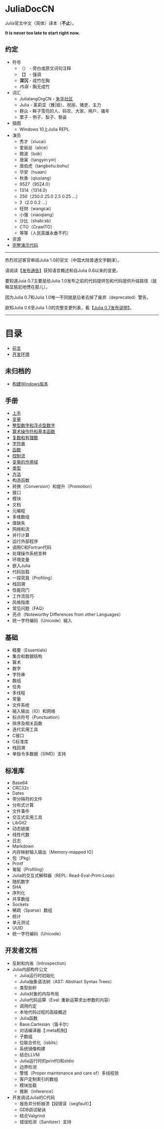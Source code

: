 # JuliaDocCN
Julia官文中文（简体）译本（**不止**）。

**It is never too late to start right now.**

## 约定

- 符号
  - （） - 旁白或原文词句注释
  - 【】 - 强调
  - **深沉** - 成竹在胸
  - *内涵* - 胸无成竹
- 词汇
  - JulialangOrgCN - [朱华社区](http://julialang.org.cn/)
  - Julia - 茱莉亚（雅|娅）、祝丽、猪吏、主力
  - 群众 - 眸子雪亮的人、码农、大家、用户、骚年
  - 栗子 - 例子、梨子、黎姿
- 插图
  - Windows 10上Julia REPL
- 演员
  - 秀才（xiucai）
  - 爱丽丝（alice）
  - 鲍波（bob）
  - 唐寅（tangyin:yin）
  - 唐伯虎（tangbohu:bohu）
  - 华安（huaan）
  - 秋香（qiuxiang）
  - 9527（9524.0）
  - 1314（1314.0）
  - 250（250.0 25.0 2.5 0.25 ...）
  - 2（2.0 0.2 ...）
  - 旺财（wangcai）
  - 小强（xiaoqiang）
  - 沙比（shabi:sb）
  - CTO（CrawlTO）
  - 等等（人民英雄永垂不朽）
- 资源
 - [完整演示代码](https://github.com/JulialangOrgCN/howtojulia "HowtoJulia")

---

热烈欢迎客官审阅Julia 1.0的官文（中国大陆普通文字翻译）。

请阅读【[发布通告](https://julialang.org/blog/2018/08/one-point-zero)】获知语言概述和自Julia 0.6以来的变更。

要知道Juia 0.7主要是给Julia 1.0发布之前的代码提供包和代码提供升级路径（就略显尴尬地愣在那儿）。

因为Julia 0.7和Julia 1.0唯一不同就是后者去掉了废弃（deprecated）警告。

欲知Julia 0.6至Julia 1.0的完整变更列表，看【[Julia 0.7发布说明](https://docs.julialang.org/en/v0.7.0/NEWS/)】。

---

# 目录

- [前言](./前言.md "Introduction")
- [开发环境](./开发环境.md "DevEnv")

## 未归档的

- [构建Windows版本](./开发者文档/README.windows.md)

## 手册

- [上手](./手册/上手.md "Getting Started")
- [变量](./手册/变量.md "Variables")
- [整型数字和浮点型数字](./手册/整型数字和浮点型数字.md "Integers and Floating-Point Numbers")
- [算术操作符和基本函数](./手册/算术操作和基本函数.md "Mathematical Operations and Elementary Functions")
- [复数和有理数](./手册/复数和有理数.md "Complex and Rational Numbers")
- [字符串](./手册/字符串.md "Strings")
- [函数](./手册/函数.md "Functions")
- [控制流](./手册/控制流.md "Control Flow")
- [变量的作用域](./手册/变量的作用域.md "Scope of Variables")
- [类型](./手册/类型.md "Types")
- [方法](./手册/方法.md "Methods")
- 构造函数
- 转换（Conversion）和提升（Promotion）
- 接口
- 模块
- 文档
- 元编程
- 多维数组
- 值缺失
- 网络和流
- 并行计算
- 运行外部程序
- 调用C和Fortran代码
- 处理操作系统变种
- 环境变量
- 嵌入Julia
- 代码加载
- 一探究竟（Profiling）
- 栈回溯
- 性能窍门
- 工作流技巧
- 风格指南
- 常见问题（FAQ）
- 亮点（Noteworthy Differences from other Languages）
- 统一字符编码（Unicode）输入

## 基础

- 精要（Essentials）
- 集合和数据结构
- 算术
- 数字
- 字符串
- 数组
- 任务
- 多线程
- 常量
- 文件系统
- 输入输出（IO）和网络
- 标点符号（Punctuation）
- 排序及相关函数
- 迭代实用工具
- C接口
- C标准库
- 栈回溯
- 单指令多数据（SIMD）支持

## 标准库

- Base64
- CRC32c
- Dates
- 带分隔符的文件
- 分布式计算
- 文件事件
- 交互式实用工具
- LibGit2
- 动态链接
- 线性代数
- 日志
- Markdown
- 内存映射输入输出（Memory-mapped IO）
- 包（Pkg）
- Printf
- 匍匐（Profiling）
- Julia的交互式解释器（REPL: Read-Eval-Print-Loop）
- 随机数字
- SHA
- 序列化
- 共享数组
- Sockets
- 稀疏（Sparse）数组
- 统计
- 单元测试
- UUID
- 统一字符编码（Unicode）

## 开发者文档

- 反射和内省（Introspection）
- Julia内部构件公文
  - Julia运行时初始化
  - Julia抽象语法树（AST: Abstract Syntax Trees）
  - 类型剖析
  - Julia对象的内存布局
  - Julia代码运算（Eval: 重新运算求出参数的内容）
  - 调用约定
  - 本地代码过程的高级概述
  - Julia函数
  - Base.Cartesian（笛卡尔）
  - 对话编译器【:meta机制】
  - 子数组
  - 位联合优化（isbits）
  - 系统镜像构建
  - 结合LLVM
  - Julia运行时的printf()和stdio
  - 边界检测
  - 警惕（Proper maintenance and care of）多线程锁
  - 客户定制索引的数组
  - 模块加载
  - 推断（Inference）
- 开发调试Julia的C代码
  - 报告并分析崩溃【段错误（segfault）】
  - GDB调试秘诀
  - 结合Valgrind
  - 错误检测（Sanitizer）支持
